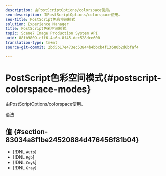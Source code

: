 ```yaml
---
description: 由PostScriptOptions/colorspace使用。
seo-description: 由PostScriptOptions/colorspace使用。
seo-title: PostScript色彩空间模式
solution: Experience Manager
title: PostScript色彩空间模式
topic: Scene7 Image Production System API
uuid: 88fb9809-cff6-4a6b-8f45-dec528dce600
translation-type: tm+mt
source-git-commit: 2bd5b17e473ec53844b4bbcb4f13580b2d6bfaf4

---
```



# PostScript色彩空间模式{#postscript-colorspace-modes}

由PostScriptOptions/colorspace使用。

语法

## 值 {#section-83034a8f1be24520884d476456f81b04}

* [!DNL `Auto`]
* [!DNL `Rgb`]
* [!DNL `Cmyk`]
* [!DNL `Gray`]

